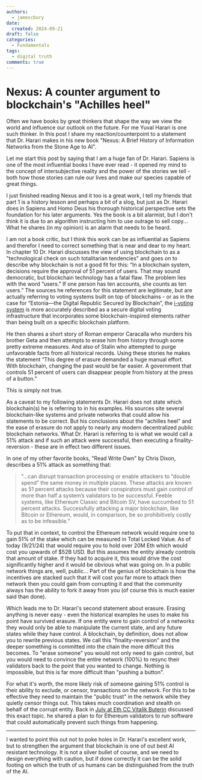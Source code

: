 ```yaml
---
authors:
  - jamescbury
date:
  created: 2024-09-21
draft: false
categories:
  - Fundamentals
tags:
  - digital truth
comments: true
---
```


# Nexus: A counter argument to blockchain's "Achilles heel"

Often we have books by great thinkers that shape the way we view the world and influence our outlook on the future.  For me Yuval Harari is one such thinker.  In this post I share my reaction/counterpoint to a statement that Dr. Harari makes in his new book "Nexus: A Brief History of Information Networks from the Stone Age to AI".
<!-- more -->

Let me start this post by saying that I am a huge fan of Dr. Harari.  Sapiens is one of the most influential books I have ever read - it opened my mind to the concept of intersubjective reality and the power of the stories we tell  - both how those stories can rule our lives and make our species capable of great things.

I just finished reading Nexus and it too is a great work, I tell my friends that part 1 is a history lesson and perhaps a bit of a slog, but just as Dr. Harari does in Sapiens and Homo Deus his thorough historical perspective sets the foundation for his later arguments.  Yes the book is a bit alarmist, but I don't think it is due to an algorithm instructing him to use outrage to sell copy... What he shares (in my opinion) is an alarm that needs to be heard.

I am not a book critic, but I think this work can be as influential as Sapiens and therefor I need to correct something that is near and dear to my heart.  In chapter 10 Dr. Harari discusses the view of using blockchain to as a "technological check on such totalitarian tendencies" and goes on to describe why blockchain is not a good fit for this:  “In a blockchain system, decisions require the approval of 51 percent of users. That may sound democratic, but blockchain technology has a fatal flaw. The problem lies with the word “users.” If one person has ten accounts, she counts as ten users.”  The sources he references for this statement are legitimate, but are actually referring to voting systems built on top of blockchains - or as in the case for “Estonia—the Digital Republic Secured by Blockchain”, the [i-voting system](https://en.wikipedia.org/wiki/Electronic_voting_in_Estonia) is more accurately described as a secure digital voting infrastructure that incorporates some blockchain-inspired elements rather than being built on a specific blockchain platform.

He then shares a short story of Roman emperor Caracalla who murders his brother Geta and then attempts to erase him from history through some pretty extreme measures.  And also of Stalin who attempted to purge unfavorable facts from all historical records.  Using these stories he makes the statement “This degree of erasure demanded a huge manual effort. With blockchain, changing the past would be far easier. A government that controls 51 percent of users can disappear people from history at the press of a button.”

This is simply not true.

As a caveat to my following statements Dr. Harari does not state which blockchain(s) he is referring to in his examples.  His sources site several blockchain-like systems and private networks that could allow his statements to be correct.  But his conclusions about the "achilles heel" and the ease of erasure do not apply to nearly any modern decentralized public blockchain networks.  What Dr. Harari is referring to is what we would call a 51% attack and if such an attack were successful, then executing a finality-reversion - these are in effect two different issues.

In one of my other favorite books, "Read Write Own" by Chris Dixon, describes a 51% attack as something that:
> "...can disrupt transaction processing or enable attackers to “double spend” the same money in multiple places. These attacks are known as 51 percent attacks because their conspirators must gain control of more than half a system’s validators to be successful.  Feeble systems, like Ethereum Classic and Bitcoin SV, have succumbed to 51 percent attacks. Successfully attacking a major blockchain, like Bitcoin or Ethereum, would, in comparison, be so prohibitively costly as to be infeasible.”

To put that in context, to control the Ethereum network would require one to gain 51% of the stake which can be measured in Total Locked Value.  As of today (9/21/24) that would require you to hold over 20M Eth which would cost you upwards of $52B USD.  But this assumes the entity already controls that amount of stake.  If they had to acquire it, this would drive the cost significantly higher and it would be obvious what was going on.  In a public network things are, well, public... Part of the genius of blockchain is how the incentives are stacked such that it will cost you far more to attack then network then you could gain from corrupting it and that the community always has the ability to fork it away from you (of course this is much easier said than done).

Which leads me to Dr. Harari's second statement about erasure.  Erasing anything is never easy - even the historical examples he uses to make his point have survived erasure.  If one entity were to gain control of a networks they would only be able to manipulate the current state, and any future states while they have control.  A blockchain, by definition, does not allow you to rewrite previous states.  We call this "finality-reversion" and the deeper something is committed into the chain the more difficult this becomes.  To "erase someone" you would not only need to gain control, but you would need to convince the entire network (100%) to resync their validators back to the point that you wanted to change.  Nothing is impossible, but this is far more difficult than "pushing a button".

For what it's worth, the more likely risk of someone gaining 51% control is their ability to exclude, or censor, transactions on the network.  For this to be effective they need to maintain the "public trust" in the network while they quietly censor things out. This takes much coordination and stealth on behalf of the corrupt entity.  Back in [July at Eth CC Vitalik Buterin](https://cryptobriefing.com/ethereum-automated-response-plan/) discussed this exact topic. he shared a plan to for Ethereum validators to run software that could automatically prevent such things from happening.

---
I wanted to point this out not to poke holes in Dr. Harari's excellent work, but to strengthen the argument that blockchain is one of out best AI resistant technology.  It is not a silver bullet of course, and we need to design everything with caution, but if done correctly it can be the solid footing on which the truth of us humans can be distinguished from the truth of the AI.